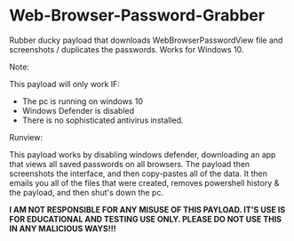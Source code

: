 # Web-Browser-Password-Grabber
Rubber ducky payload that downloads WebBrowserPasswordView file and screenshots / duplicates the passwords. Works for Windows 10.

Note:

This payload will only work IF:
  * The pc is running on windows 10
  * Windows Defender is disabled
  * There is no sophisticated antivirus installed.
 
 Runview:

This payload works by disabling windows defender, downloading an app that views all 
saved passwords on all browsers. The payload then screenshots the interface, and 
then copy-pastes all of the data. It then emails you all of the files that were created, 
removes powershell history & the payload, and then shut's down the pc.

**I AM NOT RESPONSIBLE FOR ANY MISUSE OF THIS PAYLOAD. IT'S USE IS FOR EDUCATIONAL AND TESTING USE ONLY. PLEASE DO NOT USE THIS IN ANY MALICIOUS WAYS!!!**
